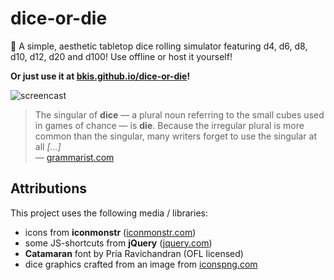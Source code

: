 # dice-or-die
:game_die: A simple, aesthetic tabletop dice rolling simulator featuring d4, d6, d8, d10, d12, d20 and d100! Use offline or host it yourself!  

**Or just use it at [bkis.github.io/dice-or-die](https://bkis.github.io/dice-or-die/)!**

![screencast](https://user-images.githubusercontent.com/9215743/77663082-f4170a80-6f7c-11ea-8ed8-c180db706319.gif)

> The singular of **dice** — a plural noun referring to the small cubes used in games of chance — is **die**. Because the irregular plural is more common than the singular, many writers forget to use the singular at all _[...]_  
> — [grammarist.com](https://grammarist.com/usage/dice-die/)

## Attributions
This project uses the following media / libraries:
-   icons from **iconmonstr** ([iconmonstr.com](https://iconmonstr.com/))
-   some JS-shortcuts from **jQuery** ([jquery.com](https://jquery.com/))
-   **Catamaran** font by Pria Ravichandran (OFL licensed)
-   dice graphics crafted from an image from [iconspng.com](https://www.iconspng.com/image/8526/rpg-dice)